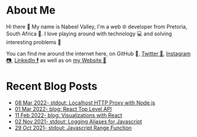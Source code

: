 # About Me

Hi there 👋 My name is Nabeel Valley, I'm a web 🌐 developer from Pretoria, South Africa 📍. I love playing around with technology 💻 and solving interesting problems 🔎

You can find me around the internet here, on GitHub 🐙, [Twitter 🐤](https://twitter.com/not_nabeel/), [Instagram 📷](https://www.instagram.com/nabeelvalley/), [LinkedIn 🕴](https://za.linkedin.com/in/nabeelvalley) as well as on [my Website 🎨](https://nabeelvalley.co.za/)

# Recent Blog Posts
<!-- BLOG-POST-LIST:START -->
- [08 Mar 2022- stdout: Localhost HTTP Proxy with Node.js](https://nabeelvalley.co.za/stdout/2022/08-03/http-proxy-node-js/)
- [01 Mar 2022- blog: React Top Level API](https://nabeelvalley.co.za/blog/2022/01-03/react-top-level-api/)
- [11 Feb 2022- blog: Visualizations with React](https://nabeelvalley.co.za/blog/2022/11-02/d3-with-react/)
- [02 Nov 2021- stdout: Logging Aliases for Javascript](https://nabeelvalley.co.za/stdout/2021/02-11/javascript-quick-logger/)
- [29 Oct 2021- stdout: Javascript Range Function](https://nabeelvalley.co.za/stdout/2021/29-10/javascript-range/)<!-- BLOG-POST-LIST:END -->
